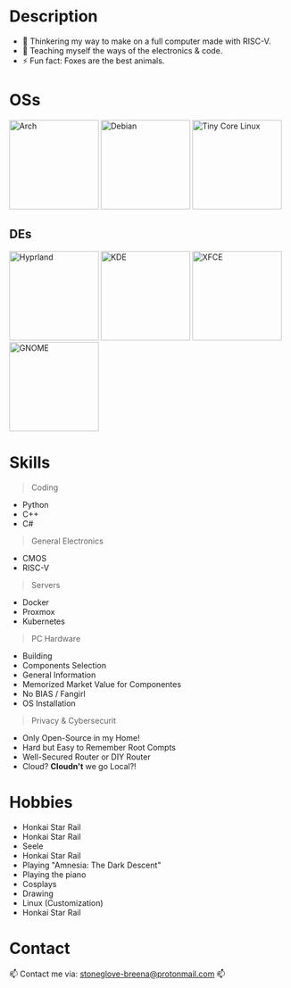 # Description
- 🔭 Thinkering my way to make on a full computer made with RISC-V.
- 🌱 Teaching myself the ways of the electronics & code.
- ⚡ Fun fact: Foxes are the best animals.

# OSs
<img src="https://github.com/Breena-Stoneglove/Breena-Stoneglove/assets/143509797/a6e8b495-cbc0-44e5-a72e-4ef8938b209d" alt="Arch" height="160"/>  
<img src="https://github.com/Breena-Stoneglove/Breena-Stoneglove/assets/143509797/6448be7d-9415-4b56-8c42-53e7937766f4" alt="Debian" height="160"/>  
<img src="https://github.com/Breena-Stoneglove/Breena-Stoneglove/assets/143509797/66cbdce3-b474-48fc-8455-ecfbddd2430a" alt="Tiny Core Linux" height="160"/>

## DEs
<img src="https://github.com/Breena-Stoneglove/Breena-Stoneglove/assets/143509797/cd71a2ec-203a-4ca8-87c1-9ac4fd6512d9" alt="Hyprland" height="160"/>  
<img src="https://github.com/Breena-Stoneglove/Breena-Stoneglove/assets/143509797/c962bc3a-88ca-4431-9592-acbc0d75c492" alt="KDE" height="160"/>  
<img src="https://github.com/Breena-Stoneglove/Breena-Stoneglove/assets/143509797/a4653f30-b889-4fd0-86b5-c749cd91d279" alt="XFCE" height="160"/>  
<img src="https://github.com/Breena-Stoneglove/Breena-Stoneglove/assets/143509797/ff152b7c-e380-4a0c-a681-8018af6ad37c" alt="GNOME" height="160"/>

# Skills

> Coding
-   Python
-   C++
-   C#

> General Electronics
-   CMOS
-   RISC-V

> Servers
-   Docker
-   Proxmox
-   Kubernetes

> PC Hardware
-   Building
-   Components Selection
-   General Information
-   Memorized Market Value for Componentes
-   No BIAS / Fangirl
-   OS Installation

> Privacy & Cybersecurit
- Only Open-Source in my Home!
- Hard but Easy to Remember Root Compts
- Well-Secured Router or DIY Router
- Cloud? **Cloudn't** we go Local?!

# Hobbies

- Honkai Star Rail
- Honkai Star Rail
- Seele
- Honkai Star Rail
- Playing "Amnesia: The Dark Descent"
- Playing the piano
- Cosplays
- Drawing
- Linux (Customization)
- Honkai Star Rail

# Contact
📫 Contact me via: stoneglove-breena@protonmail.com 📫
